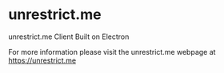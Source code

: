 # unrestrict.me
unrestrict.me Client Built on Electron

For more information please visit the unrestrict.me webpage at https://unrestrict.me
